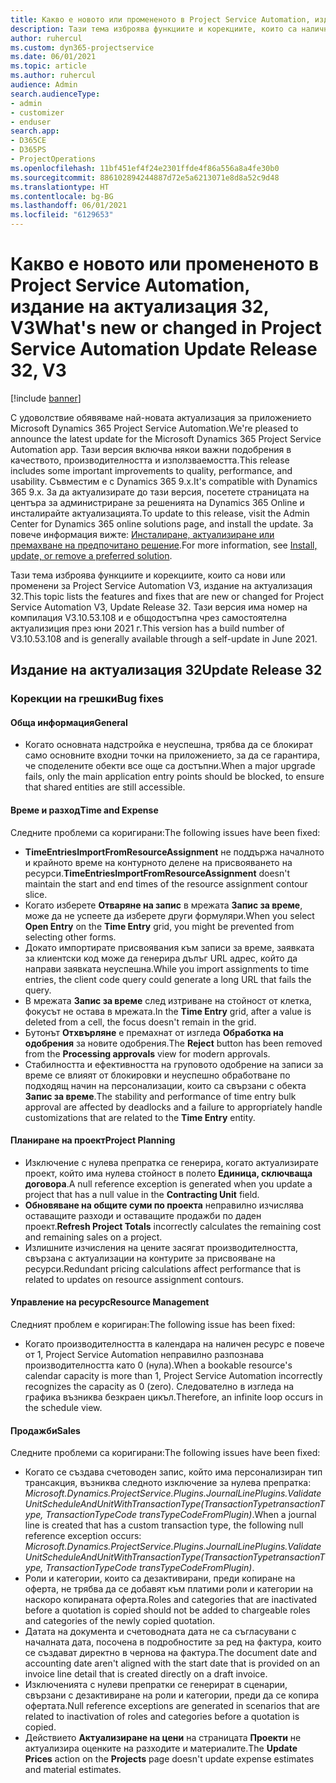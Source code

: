 ```yaml
---
title: Какво е новото или промененото в Project Service Automation, издание на актуализация 32, V3
description: Тази тема изброява функциите и корекциите, които са налични в Project Service Automation V3, издание на актуализация 32, V3.
author: ruhercul
ms.custom: dyn365-projectservice
ms.date: 06/01/2021
ms.topic: article
ms.author: ruhercul
audience: Admin
search.audienceType:
- admin
- customizer
- enduser
search.app:
- D365CE
- D365PS
- ProjectOperations
ms.openlocfilehash: 11bf451ef4f24e2301ffde4f86a556a8a4fe30b0
ms.sourcegitcommit: 886102894244887d72e5a6213071e8d8a52c9d48
ms.translationtype: HT
ms.contentlocale: bg-BG
ms.lasthandoff: 06/01/2021
ms.locfileid: "6129653"
---
```

# <a name="whats-new-or-changed-in-project-service-automation-update-release-32-v3"></a><span data-ttu-id="17178-103">Какво е новото или промененото в Project Service Automation, издание на актуализация 32, V3</span><span class="sxs-lookup"><span data-stu-id="17178-103">What's new or changed in Project Service Automation Update Release 32, V3</span></span>

[!include [banner](../includes/psa-now-project-operations.md)]

<span data-ttu-id="17178-104">С удоволствие обявяваме най-новата актуализация за приложението Microsoft Dynamics 365 Project Service Automation.</span><span class="sxs-lookup"><span data-stu-id="17178-104">We're pleased to announce the latest update for the Microsoft Dynamics 365 Project Service Automation app.</span></span> <span data-ttu-id="17178-105">Тази версия включва някои важни подобрения в качеството, производителността и използваемостта.</span><span class="sxs-lookup"><span data-stu-id="17178-105">This release includes some important improvements to quality, performance, and usability.</span></span> <span data-ttu-id="17178-106">Съвместим е с Dynamics 365 9.x.</span><span class="sxs-lookup"><span data-stu-id="17178-106">It's compatible with Dynamics 365 9.x.</span></span> <span data-ttu-id="17178-107">За да актуализирате до тази версия, посетете страницата на центъра за администриране за решенията на Dynamics 365 Online и инсталирайте актуализацията.</span><span class="sxs-lookup"><span data-stu-id="17178-107">To update to this release, visit the Admin Center for Dynamics 365 online solutions page, and install the update.</span></span> <span data-ttu-id="17178-108">За повече информация вижте: [Инсталиране, актуализиране или премахване на предпочитано решение](/power-platform/admin/install-remove-preferred-solution).</span><span class="sxs-lookup"><span data-stu-id="17178-108">For more information, see [Install, update, or remove a preferred solution](/power-platform/admin/install-remove-preferred-solution).</span></span>

<span data-ttu-id="17178-109">Тази тема изброява функциите и корекциите, които са нови или променени за Project Service Automation V3, издание на актуализация 32.</span><span class="sxs-lookup"><span data-stu-id="17178-109">This topic lists the features and fixes that are new or changed for Project Service Automation V3, Update Release 32.</span></span> <span data-ttu-id="17178-110">Тази версия има номер на компилация V3.10.53.108 и е общодостъпна чрез самостоятелна актуализиция през юни 2021 г.</span><span class="sxs-lookup"><span data-stu-id="17178-110">This version has a build number of V3.10.53.108 and is generally available through a self-update in June 2021.</span></span>

## <a name="update-release-32"></a><span data-ttu-id="17178-111">Издание на актуализация 32</span><span class="sxs-lookup"><span data-stu-id="17178-111">Update Release 32</span></span>

### <a name="bug-fixes"></a><span data-ttu-id="17178-112">Корекции на грешки</span><span class="sxs-lookup"><span data-stu-id="17178-112">Bug fixes</span></span>

#### <a name="general"></a><span data-ttu-id="17178-113">Обща информация</span><span class="sxs-lookup"><span data-stu-id="17178-113">General</span></span>

- <span data-ttu-id="17178-114">Когато основната надстройка е неуспешна, трябва да се блокират само основните входни точки на приложението, за да се гарантира, че споделените обекти все още са достъпни.</span><span class="sxs-lookup"><span data-stu-id="17178-114">When a major upgrade fails, only the main application entry points should be blocked, to ensure that shared entities are still accessible.</span></span>

#### <a name="time-and-expense"></a><span data-ttu-id="17178-115">Време и разход</span><span class="sxs-lookup"><span data-stu-id="17178-115">Time and Expense</span></span>

<span data-ttu-id="17178-116">Следните проблеми са коригирани:</span><span class="sxs-lookup"><span data-stu-id="17178-116">The following issues have been fixed:</span></span>

- <span data-ttu-id="17178-117">**TimeEntriesImportFromResourceAssignment** не поддържа началното и крайното време на контурното делене на присвояването на ресурси.</span><span class="sxs-lookup"><span data-stu-id="17178-117">**TimeEntriesImportFromResourceAssignment** doesn't maintain the start and end times of the resource assignment contour slice.</span></span>
- <span data-ttu-id="17178-118">Когато изберете **Отваряне на запис** в мрежата **Запис за време**, може да не успеете да изберете други формуляри.</span><span class="sxs-lookup"><span data-stu-id="17178-118">When you select **Open Entry** on the **Time Entry** grid, you might be prevented from selecting other forms.</span></span>
- <span data-ttu-id="17178-119">Докато импортирате присвоявания към записи за време, заявката за клиентски код може да генерира дълъг URL адрес, който да направи заявката неуспешна.</span><span class="sxs-lookup"><span data-stu-id="17178-119">While you import assignments to time entries, the client code query could generate a long URL that fails the query.</span></span>
- <span data-ttu-id="17178-120">В мрежата **Запис за време** след изтриване на стойност от клетка, фокусът не остава в мрежата.</span><span class="sxs-lookup"><span data-stu-id="17178-120">In the **Time Entry** grid, after a value is deleted from a cell, the focus doesn't remain in the grid.</span></span>
- <span data-ttu-id="17178-121">Бутонът **Отхвърляне** е премахнат от изгледа **Обработка на одобрения** за новите одобрения.</span><span class="sxs-lookup"><span data-stu-id="17178-121">The **Reject** button has been removed from the **Processing approvals** view for modern approvals.</span></span>
- <span data-ttu-id="17178-122">Стабилността и ефективността на груповото одобрение на записи за време се влияят от блокировки и неуспешно обработване по подходящ начин на персонализации, които са свързани с обекта **Запис за време**.</span><span class="sxs-lookup"><span data-stu-id="17178-122">The stability and performance of time entry bulk approval are affected by deadlocks and a failure to appropriately handle customizations that are related to the **Time Entry** entity.</span></span>

#### <a name="project-planning"></a><span data-ttu-id="17178-123">Планиране на проект</span><span class="sxs-lookup"><span data-stu-id="17178-123">Project Planning</span></span>

- <span data-ttu-id="17178-124">Изключение с нулева препратка се генерира, когато актуализирате проект, който има нулева стойност в полето **Единица, сключваща договора**.</span><span class="sxs-lookup"><span data-stu-id="17178-124">A null reference exception is generated when you update a project that has a null value in the **Contracting Unit** field.</span></span>
- <span data-ttu-id="17178-125">**Обновяване на общите суми по проекта** неправилно изчислява оставащите разходи и оставащите продажби по даден проект.</span><span class="sxs-lookup"><span data-stu-id="17178-125">**Refresh Project Totals** incorrectly calculates the remaining cost and remaining sales on a project.</span></span>
- <span data-ttu-id="17178-126">Излишните изчисления на цените засягат производителността, свързана с актуализации на контурите за присвояване на ресурси.</span><span class="sxs-lookup"><span data-stu-id="17178-126">Redundant pricing calculations affect performance that is related to updates on resource assignment contours.</span></span>

#### <a name="resource-management"></a><span data-ttu-id="17178-127">Управление на ресурс</span><span class="sxs-lookup"><span data-stu-id="17178-127">Resource Management</span></span>

<span data-ttu-id="17178-128">Следният проблем е коригиран:</span><span class="sxs-lookup"><span data-stu-id="17178-128">The following issue has been fixed:</span></span>

- <span data-ttu-id="17178-129">Когато производителността в календара на наличен ресурс е повече от 1, Project Service Automation неправилно разпознава производителността като 0 (нула).</span><span class="sxs-lookup"><span data-stu-id="17178-129">When a bookable resource's calendar capacity is more than 1, Project Service Automation incorrectly recognizes the capacity as 0 (zero).</span></span> <span data-ttu-id="17178-130">Следователно в изгледа на графика възниква безкраен цикъл.</span><span class="sxs-lookup"><span data-stu-id="17178-130">Therefore, an infinite loop occurs in the schedule view.</span></span>

#### <a name="sales"></a><span data-ttu-id="17178-131">Продажби</span><span class="sxs-lookup"><span data-stu-id="17178-131">Sales</span></span>

<span data-ttu-id="17178-132">Следните проблеми са коригирани:</span><span class="sxs-lookup"><span data-stu-id="17178-132">The following issues have been fixed:</span></span>

- <span data-ttu-id="17178-133">Когато се създава счетоводен запис, който има персонализиран тип трансакция, възниква следното изключение за нулева препратка: *Microsoft.Dynamics.ProjectService.Plugins.JournalLinePlugins.ValidateUnitScheduleAndUnitWithTransactionType(TransactionTypetransactionType, TransactionTypeCode transTypeCodeFromPlugin)*.</span><span class="sxs-lookup"><span data-stu-id="17178-133">When a journal line is created that has a custom transaction type, the following null reference exception occurs: *Microsoft.Dynamics.ProjectService.Plugins.JournalLinePlugins.ValidateUnitScheduleAndUnitWithTransactionType(TransactionTypetransactionType, TransactionTypeCode transTypeCodeFromPlugin)*.</span></span>
- <span data-ttu-id="17178-134">Роли и категории, които са дезактивирани, преди копиране на оферта, не трябва да се добавят към платими роли и категории на наскоро копираната оферта.</span><span class="sxs-lookup"><span data-stu-id="17178-134">Roles and categories that are inactivated before a quotation is copied should not be added to chargeable roles and categories of the newly copied quotation.</span></span>
- <span data-ttu-id="17178-135">Датата на документа и счетоводната дата не са съгласувани с началната дата, посочена в подробностите за ред на фактура, които се създават директно в чернова на фактура.</span><span class="sxs-lookup"><span data-stu-id="17178-135">The document date and accounting date aren't aligned with the start date that is provided on an invoice line detail that is created directly on a draft invoice.</span></span>
- <span data-ttu-id="17178-136">Изключенията с нулеви препратки се генерират в сценарии, свързани с дезактивиране на роли и категории, преди да се копира офертата.</span><span class="sxs-lookup"><span data-stu-id="17178-136">Null reference exceptions are generated in scenarios that are related to inactivation of roles and categories before a quotation is copied.</span></span>
- <span data-ttu-id="17178-137">Действието **Актуализиране на цени** на страницата **Проекти** не актуализира оценките на разходите и материалите.</span><span class="sxs-lookup"><span data-stu-id="17178-137">The **Update Prices** action on the **Projects** page doesn't update expense estimates and material estimates.</span></span>
